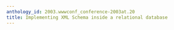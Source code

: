 ```yaml
---
anthology_id: 2003.wwwconf_conference-2003at.20
title: Implementing XML Schema inside a relational database
---
```

